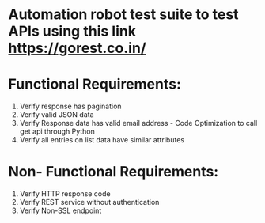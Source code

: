 # Automation robot test suite to test APIs using this link https://gorest.co.in/
# Functional Requirements:
1. Verify response has pagination
2. Verify valid JSON data
3. Verify Response data has valid email address - Code Optimization to call get api through Python
5. Verify all entries on list data have similar attributes 
# Non- Functional Requirements:
1. Verify HTTP response code
2. Verify REST service without authentication
3. Verify Non-SSL endpoint
